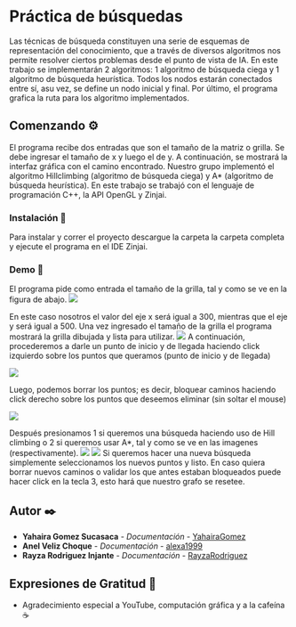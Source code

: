 # Práctica de búsquedas
Las técnicas de búsqueda constituyen una serie de esquemas de representación del conocimiento, que a través de diversos algoritmos nos permite resolver ciertos problemas desde el punto de vista de IA.
En este trabajo se implementarán 2 algoritmos: 1 algoritmo de búsqueda ciega y 1 algoritmo de búsqueda heurística. Todos los nodos estarán conectados entre sí, asu vez, se define un nodo inicial y final. Por último, el programa grafica la ruta para los algoritmo implementados.

## Comenzando ⚙️
El programa recibe dos entradas que son el tamaño de la matriz o grilla. Se debe ingresar el tamaño de x y luego el de y. A continuación, se mostrará la interfaz gráfica con el camino encontrado.
Nuestro grupo implementó el algoritmo Hillclimbing (algoritmo de búsqueda ciega) y A* (algoritmo de búsqueda heurística).
En este trabajo se trabajó con el lenguaje de programación C++, la API OpenGL y Zinjai.

### Instalación 🔧
Para instalar y correr el proyecto descargue la carpeta la carpeta completa y ejecute el programa en el IDE Zinjai.

### Demo 🔧
El programa pide como entrada el tamaño de la grilla, tal y como se ve en la figura de abajo. 
<img src="https://github.com/YahairaGomez/IA/blob/main/Images/input.png">

En este caso nosotros el valor del eje x será igual a 300, mientras que el eje y será igual a 500. Una vez ingresado el tamaño de la grilla el programa mostrará la grilla dibujada y lista para utilizar.
<img src="https://github.com/YahairaGomez/IA/blob/main/Images/grilla.png">
A continuación, procederemos a darle un punto de inicio y de llegada haciendo click izquierdo sobre los puntos que queramos (punto de inicio y de llegada)

<img src="https://github.com/YahairaGomez/IA/blob/main/Images/ini.png">

Luego, podemos borrar los puntos; es decir, bloquear caminos haciendo click derecho sobre los puntos que deseemos eliminar (sin  soltar el mouse)

<img src="https://github.com/YahairaGomez/IA/blob/main/Images/borrado.png">

Después presionamos 1 si queremos una búsqueda haciendo uso de Hill climbing o 2 si queremos usar A*, tal y como se ve en las imagenes (respectivamente).
<img src="https://github.com/YahairaGomez/IA/blob/main/Images/hillclimbing.png">
<img src="https://github.com/YahairaGomez/IA/blob/main/Images/a_star.png">
Si queremos hacer una nueva búsqueda simplemente seleccionamos los nuevos puntos y listo. En caso quiera borrar nuevos caminos o validar los que antes estaban bloqueados puede hacer click en la tecla 3, esto hará que nuestro grafo se resetee.
## Autor ✒️

* **Yahaira Gomez Sucasaca** - *Documentación* - [YahairaGomez](https://github.com/YahairaGomez)
* **Anel Veliz Choque** - *Documentación* - [alexa1999](https://github.com/alexa1999)
* **Rayza Rodriguez Injante** - *Documentación* - [RayzaRodriguez](https://github.com/RayzaRodriguez)

## Expresiones de Gratitud 🎁

* Agradecimiento especial a YouTube, computación gráfica y a la cafeína ☕
